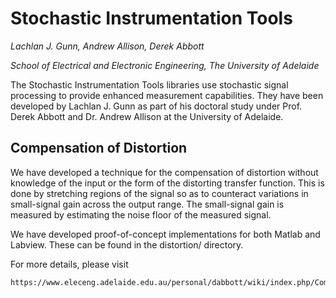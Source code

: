 Stochastic Instrumentation Tools
================================

<em>Lachlan J. Gunn, Andrew Allison, Derek Abbott</em>

<em>School of Electrical and Electronic Engineering, The University of Adelaide</em>

The Stochastic Instrumentation Tools libraries use stochastic signal
processing to provide enhanced measurement capabilities.
They have been developed by Lachlan J. Gunn as part of his doctoral study
under Prof. Derek Abbott and Dr. Andrew Allison at the University of Adelaide.

## Compensation of Distortion ##

We have developed a technique for the compensation of distortion without
knowledge of the input or the form of the distorting transfer function.
This is done by stretching regions of the signal so as to counteract
variations in small-signal gain across the output range.
The small-signal gain is measured by estimating the noise floor of the
measured signal.

We have developed proof-of-concept implementations for both Matlab and
Labview.  These can be found in the distortion/ directory.	

For more details, please visit

	https://www.eleceng.adelaide.edu.au/personal/dabbott/wiki/index.php/Compensation_of_distortion
